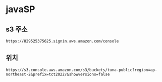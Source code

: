 # javaSP

## s3 주소

`https://829525375625.signin.aws.amazon.com/console`

## 위치

`https://s3.console.aws.amazon.com/s3/buckets/tuna-public?region=ap-northeast-2&prefix=tct2022/&showversions=false`
